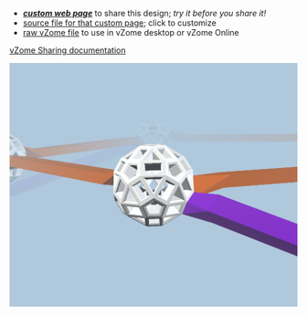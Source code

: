 
 - [***custom web page***][post] to share this design; *try it before you share it!*
 - [source file for that custom page][source]; click to customize
 - [raw vZome file][raw] to use in vZome desktop or vZome Online

[vZome Sharing documentation](https://vzome.github.io/vzome/sharing.html#how-it-works)

![Image](<orange-purple-snub-add-purple.png>)


[post]: <https://vorth.github.io/vzome-sharing/2022/04/01/orange-purple-snub-add-purple-21-45-37.html>
[source]: <https://github.com/vorth/vzome-sharing/edit/main/_posts/2022-04-01-orange-purple-snub-add-purple-21-45-37.md>
[raw]: <https://raw.githubusercontent.com/vorth/vzome-sharing/main/2022/04/01/21-45-37-orange-purple-snub-add-purple/orange-purple-snub-add-purple.vZome>